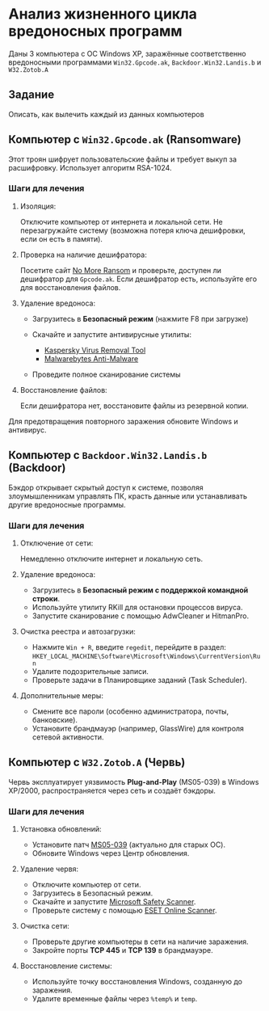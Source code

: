 # Анализ жизненного цикла вредоносных программ

Даны 3 компьютера с ОС Windows XP, заражённые соответственно вредоносными программами `Win32.Gpcode.ak`, `Backdoor.Win32.Landis.b` и `W32.Zotob.A`

## Задание

Описать, как вылечить каждый из данных компьютеров

## Компьютер с `Win32.Gpcode.ak` (Ransomware)

Этот троян шифрует пользовательские файлы и требует выкуп за расшифровку.
Использует алгоритм RSA-1024.

### Шаги для лечения

1. Изоляция:

   Отключите компьютер от интернета и локальной сети.
   Не перезагружайте систему (возможна потеря ключа дешифровки, если он есть в памяти).

2. Проверка на наличие дешифратора:

   Посетите сайт [No More Ransom](https://www.nomoreransom.org/ru/index.html) и проверьте, доступен ли дешифратор для `Gpcode.ak`.
   Если дешифратор есть, используйте его для восстановления файлов.

3. Удаление вредоноса:

    - Загрузитесь в **Безопасный режим** (нажмите F8 при загрузке)

    - Скачайте и запустите антивирусные утилиты:
        - [Kaspersky Virus Removal Tool](https://www.kaspersky.com/downloads/free-virus-removal-tool)
        - [Malwarebytes Anti-Malware](https://www.malwarebytes.com/)

    - Проведите полное сканирование системы

4. Восстановление файлов:

   Если дешифратора нет, восстановите файлы из резервной копии.

Для предотвращения повторного заражения обновите Windows и антивирус.

## Компьютер с `Backdoor.Win32.Landis.b` (Backdoor)

Бэкдор открывает скрытый доступ к системе, позволяя злоумышленникам управлять ПК, красть данные или устанавливать другие вредоносные программы.

### Шаги для лечения

1. Отключение от сети:

   Немедленно отключите интернет и локальную сеть.

2. Удаление вредоноса:

    - Загрузитесь в **Безопасный режим с поддержкой командной строки**.
    - Используйте утилиту RKill для остановки процессов вируса.
    - Запустите сканирование с помощью AdwCleaner и HitmanPro.

3. Очистка реестра и автозагрузки:

    - Нажмите `Win + R`, введите `regedit`, перейдите в раздел: `HKEY_LOCAL_MACHINE\Software\Microsoft\Windows\CurrentVersion\Run`
    - Удалите подозрительные записи.
    - Проверьте задачи в Планировщике заданий (Task Scheduler).

4. Дополнительные меры:

    - Смените все пароли (особенно администратора, почты, банковские).
    - Установите брандмауэр (например, GlassWire) для контроля сетевой активности.

## Компьютер с `W32.Zotob.A` (Червь)

Червь эксплуатирует уязвимость **Plug-and-Play** (MS05-039) в Windows XP/2000, распространяется через сеть и создаёт бэкдоры.

### Шаги для лечения

1. Установка обновлений:

    - Установите патч [MS05-039](https://learn.microsoft.com/en-us/security-updates/SecurityBulletins/2005/ms05-039) (актуально для старых ОС).
    - Обновите Windows через Центр обновления.

2. Удаление червя:

    - Отключите компьютер от сети.
    - Загрузитесь в Безопасный режим.
    - Скачайте и запустите [Microsoft Safety Scanner](https://docs.microsoft.com/ru-ru/windows/security/threat-protection/intelligence/safety-scanner-download).
    - Проверьте систему с помощью [ESET Online Scanner](https://www.eset.com/me/home/online-scanner/).

3. Очистка сети:

    - Проверьте другие компьютеры в сети на наличие заражения.
    - Закройте порты **TCP 445** и **TCP 139** в брандмауэре.

4. Восстановление системы:

    - Используйте точку восстановления Windows, созданную до заражения.
    - Удалите временные файлы через `%temp%` и `temp`.
